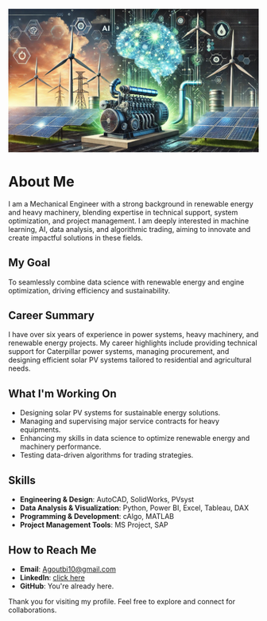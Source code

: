 ![Github Banner](assets/banner_github.jpg)

# About Me

<!--keeping all line length error let me express myself-->
I am a Mechanical Engineer with a strong background in renewable energy and heavy machinery, blending expertise in technical support, system optimization, and project management. I am deeply interested in machine learning, AI, data analysis, and algorithmic trading, aiming to innovate and create impactful solutions in these fields.

## My Goal
<!--keeping all line length error let me express myself-->
To seamlessly combine data science with renewable energy and engine optimization, driving efficiency and sustainability.

## Career Summary
<!--keeping all line length error let me express myself-->
I have over six years of experience in power systems, heavy machinery, and renewable energy projects. My career highlights include providing technical support for Caterpillar power systems, managing procurement, and designing efficient solar PV systems tailored to residential and agricultural needs.

## What I'm Working On

- Designing solar PV systems for sustainable energy solutions.
- Managing and supervising major service contracts for heavy equipments.  
  <!--keeping all line length error let me express myself-->
- Enhancing my skills in data science to optimize renewable energy and machinery performance.
- Testing data-driven algorithms for trading strategies.

## Skills

- **Engineering & Design**: AutoCAD, SolidWorks, PVsyst  
- **Data Analysis & Visualization**: Python, Power BI, Excel, Tableau, DAX  
- **Programming & Development**: cAlgo, MATLAB  
- **Project Management Tools**: MS Project, SAP  

## How to Reach Me
<!--keeping all line length error the link is long-->
- **Email**: <Agoutbi10@gmail.com>  
- **LinkedIn**: [click here](https://www.linkedin.com/in/ahmed-isameldeen-goutbi-el-hassen-79140a192/)  
- **GitHub**: You're already here.

Thank you for visiting my profile. Feel free to explore and connect for collaborations.
